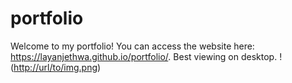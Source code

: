# portfolio
Welcome to my portfolio! You can access the website here: https://layanjethwa.github.io/portfolio/. Best viewing on desktop.
!([http://url/to/img.png](https://github.com/LayanJethwa/portfolio/blob/main/screenshot.png))
